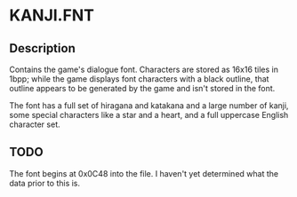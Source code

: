 # KANJI.FNT

## Description

Contains the game's dialogue font. Characters are stored as 16x16 tiles in 1bpp; while the game displays font characters with a black outline, that outline appears to be generated by the game and isn't stored in the font.

The font has a full set of hiragana and katakana and a large number of kanji, some special characters like a star and a heart, and a full uppercase English character set.

## TODO

The font begins at 0x0C48 into the file. I haven't yet determined what the data prior to this is.
